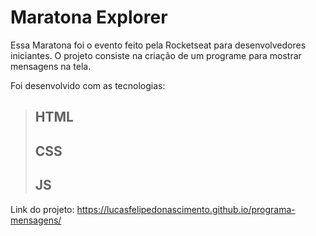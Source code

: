 # Maratona Explorer

Essa Maratona foi o evento feito pela Rocketseat para desenvolvedores iniciantes. O projeto consiste na criação de um programe para mostrar mensagens na tela. 

Foi desenvolvido com as tecnologias:

> HTML
> ---
> CSS
> ---
> JS
> ---

Link do projeto: https://lucasfelipedonascimento.github.io/programa-mensagens/




